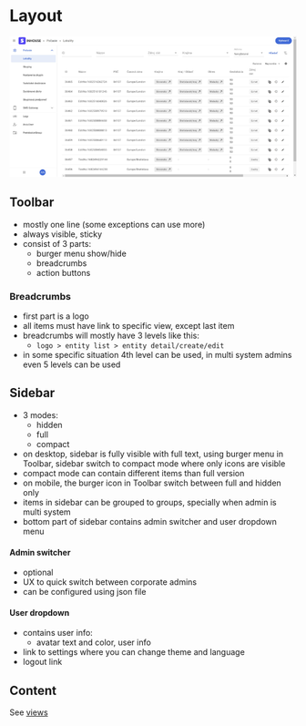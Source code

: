 # Layout

![Desktop layout](./layout-1.png)

## Toolbar

- mostly one line (some exceptions can use more)
- always visible, sticky
- consist of 3 parts:
  - burger menu show/hide
  - breadcrumbs
  - action buttons

### Breadcrumbs

- first part is a logo
- all items must have link to specific view, except last item
- breadcrumbs will mostly have 3 levels like this: 
  - `logo > entity list > entity detail/create/edit`
- in some specific situation 4th level can be used, in multi system admins even 5 levels can be used

## Sidebar

- 3 modes:
  - hidden
  - full
  - compact
- on desktop, sidebar is fully visible with full text, using burger menu in Toolbar, sidebar switch to compact mode where only icons are visible
- compact mode can contain different items than full version
- on mobile, the burger icon in Toolbar switch between full and hidden only
- items in sidebar can be grouped to groups, specially when admin is multi system
- bottom part of sidebar contains admin switcher and user dropdown menu

#### Admin switcher
- optional
- UX to quick switch between corporate admins
- can be configured using json file

#### User dropdown
- contains user info:
  - avatar text and color, user info
- link to settings where you can change theme and language
- logout link

## Content

See [views](./views.md)
